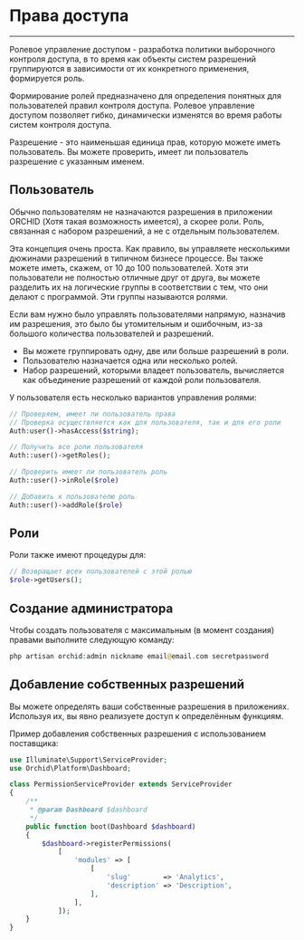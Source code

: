 # Права доступа
----------

Ролевое управление доступом - разработка политики выборочного контроля доступа,
в то время как объекты систем разрешений группируются в зависимости от их конкретного применения, формируется роль.

Формирование ролей предназначено для определения понятных для пользователей правил контроля доступа. 
Ролевое управление доступом позволяет гибко, динамически изменятся во время работы систем контроля доступа.

Разрешение - это наименьшая единица прав, которую можете иметь пользователь.
Вы можете проверить, имеет ли пользователь разрешение с указанным именем.


## Пользователь

Обычно пользователям не назначаются разрешения в приложении ORCHID (Хотя такая возможность имеется), а скорее роли.  Роль, связанная с набором разрешений, а не с отдельным пользователем. 

Эта концепция очень проста. Как правило, вы управляете несколькими дюжинами разрешений в типичном бизнесе
процессе. 
Вы также можете иметь, скажем, от 10 до 100 пользователей.
Хотя эти пользователи не полностью отличные друг от друга,
вы можете разделить их на логические группы в соответствии с тем, что они делают с программой.
Эти группы называются ролями.

Если вам нужно было управлять пользователями напрямую, назначив им разрешения,
это было бы утомительным и ошибочным,
из-за большого количества пользователей и разрешений. 


- Вы можете группировать одну, две или больше разрешений в роли.
- Пользователю назначается одна или несколько ролей.
- Набор разрешений, которыми владеет пользователь,
 вычисляется как объединение разрешений от каждой роли пользователя.


У пользователя есть несколько вариантов управления ролями:

```php
// Проверяем, имеет ли пользователь права
// Проверка осуществляется как для пользователя, так и для его роли
Auth:user()->hasAccess($string);

// Получить все роли пользователя
Auth::user()->getRoles();

// Проверить имеет ли пользователь роль
Auth::user()->inRole($role)

// Добавить к пользователю роль
Auth::user()->addRole($role)
```

## Роли

Роли также имеют процедуры для:

```php
// Возвращает всех пользователей с этой ролью
$role->getUsers();
```


## Создание администратора

Чтобы создать пользователя с максимальным (в момент создания) правами выполните следующую команду:


```php
php artisan orchid:admin nickname email@email.com secretpassword
```


## Добавление собственных разрешений


Вы можете определять ваши собственные разрешения в приложениях.
 Используя их, вы явно реализуете доступ к определённым функциям.

Пример добавления собственных разрешения с использованием поставщика:

```php
use Illuminate\Support\ServiceProvider;
use Orchid\Platform\Dashboard;

class PermissionServiceProvider extends ServiceProvider
{
    /**
     * @param Dashboard $dashboard
     */
    public function boot(Dashboard $dashboard)
    {
        $dashboard->registerPermissions(
            [
                'modules' => [
                    [
                        'slug'        => 'Analytics',
                        'description' => 'Description',
                    ],
                ],
            ]);
    }
}
```
